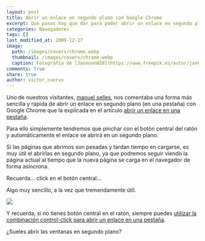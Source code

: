 ```yaml
---
layout: post
title: Abrir un enlace en segundo plano con Google Chrome
excerpt: Qué pasos hay que dar para poder abrir un enlace en segundo plano con Google Chrome.
categories: Navegadores
tags: []
last_modified_at: 2009-12-27
image:
  path: /images/covers/chrome.webp
  thumbnail: /images/covers/chrome.webp
  caption: Fotografía de [Jannoon028](https://www.freepik.es/autor/jannoon028)
comments: true
share: true
author: victor_cuervo
---
```


Uno de nuestros visitantes, [manuel selles](https://www.ayudaenlaweb.com/navegadores/abrir-enlace-en-una-pestana-con-google-chrome/comment-page-1/#comment-329), nos comentaba una forma más sencilla y rápida de abrir un enlace en segundo plano (en una pestaña) con Google Chrome que la explicada en el artículo [abrir un enlace en una pestaña](https://www.ayudaenlaweb.com/navegadores/abrir-enlace-en-una-pestana-con-google-chrome).


Para ello simplemente tendremos que pinchar con el botón central del ratón y automáticamente el enlace se abrirá en un segundo plano.


Si las páginas que abrimos son pesadas y tardan tiempo en cargarse, es muy útil el abrirlas en segundo plano, ya que podremos seguir viendo la página actual al tiempo que la nueva página se carga en el navegador de forma asíncrona.


Recuerda… click en el botón central…


Algo muy sencillo, a la vez que tremendamente útil.


![](https://www.ayudaenlaweb.com/wp-content/uploads/2009/12/click_central.png)


Y recuerda, si no tienes botón central en el ratón, siempre puedes [utilizar la combinación control-click para abrir un enlace en una pestaña](https://www.ayudaenlaweb.com/navegadores/abrir-enlace-en-una-pestana-con-google-chrome).


¿Sueles abrir las ventanas en segundo plano?

